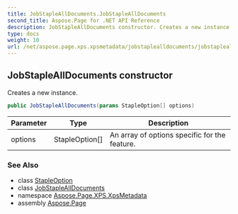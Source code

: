 ```yaml
---
title: JobStapleAllDocuments.JobStapleAllDocuments
second_title: Aspose.Page for .NET API Reference
description: JobStapleAllDocuments constructor. Creates a new instance
type: docs
weight: 10
url: /net/aspose.page.xps.xpsmetadata/jobstaplealldocuments/jobstaplealldocuments/
---
```

## JobStapleAllDocuments constructor

Creates a new instance.

```csharp
public JobStapleAllDocuments(params StapleOption[] options)
```

| Parameter | Type | Description |
| --- | --- | --- |
| options | StapleOption[] | An array of options specific for the feature. |

### See Also

* class [StapleOption](../../staple.stapleoption/)
* class [JobStapleAllDocuments](../)
* namespace [Aspose.Page.XPS.XpsMetadata](../../jobstaplealldocuments/)
* assembly [Aspose.Page](../../../)


